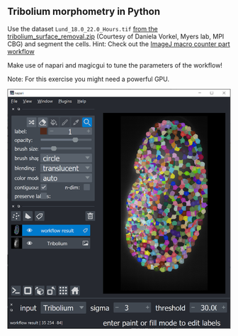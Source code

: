 ## Tribolium morphometry in Python

Use the dataset `Lund_18.0_22.0_Hours.tif` [from the tribolium_surface_removal.zip](https://zenodo.org/record/4276076#.X8QJWc1KguV) (Courtesy of Daniela Vorkel, Myers lab, MPI CBG) 
and segment the cells. Hint: Check out the [ImageJ macro counter part workflow](https://clij.github.io/clij2-docs/md/tribolium_morphometry/)

Make use of napari and magicgui to tune the parameters of the workflow!

Note: For this exercise you might need a powerful GPU.

![](images/tribolium_morphometry.png)